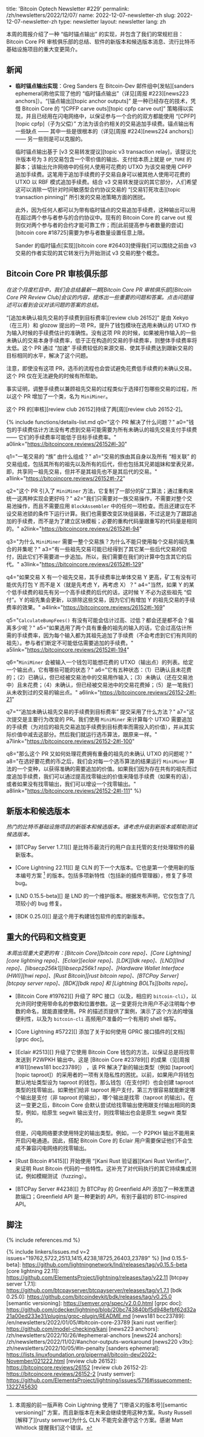 title: 'Bitcoin Optech Newsletter #229'
permalink: /zh/newsletters/2022/12/07/
name: 2022-12-07-newsletter-zh
slug: 2022-12-07-newsletter-zh
type: newsletter
layout: newsletter
lang: zh


本周的周报介绍了一种 “临时锚点输出” 的实现，并包含了我们的常规栏目：Bitcoin Core PR 审核俱乐部的总结、软件的新版本和候选版本消息、流行比特币基础设施项目的重大变更简介。

## 新闻

- **<!--ephemeral-anchors-implementation-->临时锚点输出实现**：Greg Sanders 在 Bitcoin-Dev 邮件组中[发帖][sanders ephemeral]称他实现了他的 “临时锚点输出”（详见[周报 #223][news223 anchors]）。“[锚点输出][topic anchor outputs]” 是一种已经存在的技术，凭借 Bitcoin Core 的 “[CPFP carve outs][topic cpfp carve out]” 策略得以实现，并且已经用在闪电网络中，以保证参与一个合约的双方都能使用 “[CPFP][topic cpfp]（子为父偿）” 方法为该合约相关的交易追加手续费。锚点输出有一些缺点 —— 其中一些是很根本的（详见[周报 #224][news224 anchors]）—— 另一些则是可以克服的。
  
  临时锚点输出基于 [v3 交易转发提议][topic v3 transaction relay]，该提议允许版本号为 3 的交易包含一个零价值的输出、支付给本质上就是 `OP_TURE` 的脚本；该输出允许网络中的任何人使用可花费的 UTXO 为该交易使用 CPFP 追加手续费。这笔用于追加手续费的子交易自身可以被其他人使用可花费的 UTXO 以 RBF 模式追加手续费。结合 v3 交易转发提议的其它部分，人们希望这可以消除一切针对时间敏感型合约协议交易的 “[交易钉死攻击][topic transaction pinning]” 所引发的交易池策略方面的困扰。
  
  此外，因为任何人都可以为带有临时锚点的交易追加手续费，这种输出可以用在超过两个参与者参与的合约协议中。现有的 Bitcoin Core 的 carve out 规则仅对两个参与者的合约才能可靠工作；而[此前提高参与者数量的尝试][bitcoin core #18725]需要为参与者数量设置任意上限。
  
  Sander 的临时锚点[实现][bitcoin core #26403]使得我们可以围绕之前由 v3 交易的作者实现的其它转发行为开始测试 v3 交易的整个概念。

## Bitcoin Core PR 审核俱乐部

*在这个月度栏目中，我们会总结最新一期[Bitcoin Core PR 审核俱乐部][Bitcoin Core PR Review Club]会议的内容，提炼出一些重要的问题和答案。点击问题描述可以看到会议对该问题的答案的总结。*

 “[追加未确认祖先交易的手续费到目标费率][review club 26152]” 是由 Xekyo（在三月）和 glozow 提出的一项 PR，提升了钱包模块在选用未确认的 UTXO 作为输入时候的手续费估计的准确性。没有这项 PR 的时候，如果被用作输入的一些未确认的交易本身手续费率，低于正在构造的交易的手续费率，则整体手续费率将太低。这个 PR 通过 “加速” 手续费较低的来源交易、使其手续费达到跟新交易的目标相同的水平，解决了这个问题。

注意，即使没有这项 PR，选币的流程也会尝试避免花费低手续费的未确认交易。这个 PR 仅在无法避免的时候有所帮助。

事实证明，调整手续费以兼顾祖先交易的过程类似于选择打包哪些交易的过程，所以这个 PR 增加了一个类，名为  `MiniMiner`。

 这个 PR 的[审核][review club 26152]持续了两[周][review club 26152-2]。

{% include functions/details-list.md
  q0="这个 PR 解决了什么问题？"
  a0="钱包的手续费估计方法没有考虑到交易可能需要为所有未确认的祖先交易支付手续费 —— 它们的手续费率可能低于目标手续费率。"
  a0link="https://bitcoincore.reviews/26152#l-30"

  q1="一笔交易的 “族” 由什么组成？"
  a1="交易的族由其自身以及所有 “相关联” 的交易组成，包括其所有的祖先以及所有的后代，但也包括其兄弟姐妹和堂表兄弟，即，共享同一祖先交易，但并不是其祖先也不是其后代的交易。"
  a1link="https://bitcoincore.reviews/26152#l-72"

  q2="这个 PR 引入了 `MiniMiner` 方法，它复制了一部分的矿工算法；通过重构来统一这两种实现会更好吗？"
  a2="我们只需要对一族交易操作，不需要对整个交易池操作，而且不需要应用 `BlockAssembler` 中的任何一项检查。而且还建议在不设交易池锁的条件下运行计算。我们也需要改变区块组装器，不过这是为了跟踪追加的手续费，而不是为了建立区块模板；必要的重构代码量跟重写的代码量是相同的。"
  a2link="https://bitcoincore.reviews/26152#l-94"

  q3="为什么 `MiniMiner` 需要一整个交易族？为什么不能只使用每个交易的祖先集合的并集呢？"
  a3="有一些祖先交易可能已经得到了其它某一些后代交易的偿付，因此它们不需要进一步追加。所以，我们需要在我们的计算中包含其它的后代。"
  a3link="https://bitcoincore.reviews/26152#l-129"

  q4="如果交易 X 有一个祖先交易，其手续费率比单体交易 Y 更高，矿工有没有可能优先打包 Y 而不是 X（就是先考虑 Y，再考虑 X）？"
  a4="当然，如果 Y 的某个低手续费的祖先有另一个高手续费的后代的话，这时候 Y 不必为这些祖先 “偿付”。Y 的祖先集会更新，以排除这些交易，因为它们有增加 Y 的祖先交易的手续费率的效果。"
  a4link="https://bitcoincore.reviews/26152#l-169"

  q5="`CalculateBumpFees()` 有没有可能会估计过高、过低？都会还是都不会？偏离多少呢？"
  a5="如果选用了两个具有重叠的祖先的输入的话，它会过高估计所需的手续费率，因为每个输入都为其祖先追加了手续费（不会考虑到它们有共同的祖先）。参与者们断定不可能低估需要追加的手续费。"
  a5link="https://bitcoincore.reviews/26152#l-194"

  q6="`MiniMiner` 会被输入一个钱包可能想花费的 UTXO（输出点）的列表。给定一个输出点，它有哪些可能的状态？"
  a6="它有五种状态：（1）已确认且未花费的；（2）已确认，但已经被交易池中的交易用作输入；（3）未确认（还在交易池中）且未花费；（4）未确认，但已经被交易池中的交易花费掉；（5）是一笔我们从未收到过的交易的输出点。"
  a6link="https://bitcoincore.reviews/26152-2#l-21"

  q7="“追加未确认祖先交易的手续费到目标费率” 提交采用了什么方法？"
  a7="这次提交是主要行为改变的 PR。我们使用 `MiniMiner` 来计算每个 UTXO 需要追加的手续费（为对应的祖先交易追加手续费到目标费率而需投入的价值），并从其实际价值中减去这部分。然后我们就运行选币算法，跟原来一样。"
  a7link="https://bitcoincore.reviews/26152-2#l-100"

  q8="那么这个 PR 又如何处理花费拥有重叠的祖先的未确认 UTXO 的问题呢？"
  a8="在选好要花费的币之后，我们会对每一个选币算法的结果运行 `MiniMiner` 算法的一个变种，以获得准确的需要追加的价值。如果我们因为存在共有的祖先而过度追加手续费，我们可以通过提高找零输出的价值来降低手续费（如果有的话），或者如果没有找零输出，我们可以增设一个找零输出。"
  a8link="https://bitcoincore.reviews/26152-2#l-111"
%}

## 新版本和候选版本

*热门的比特币基础设施项目的新版本和候选版本。请考虑升级到新版本或帮助测试候选版本。*

- [BTCPay Server 1.7.1][] 是比特币最流行的用户自主托管的支付处理软件的最新版本。

- [Core Lightning 22.11][] 是 CLN 的下一个大版本。它也是第一个使用新的版本编号方案 [^semver] 的版本。包括多项新特性（包括新的插件管理器），修复了多项 bug。

- [LND 0.15.5-beta][] 是 LND 的一个维护版本。根据发布声明，它仅包含了几项较小的 bug 修复。

- [BDK 0.25.0][] 是这个用于构建钱包软件的库的新版本。

## 重大的代码和文档变更

*本周出现重大变更的有：[Bitcoin Core][bitcoin core repo]、[Core Lightning][core lightning repo]、[Eclair][eclair repo]、[LDK][ldk repo]、[LND][lnd repo]、[libsecp256k1][libsecp256k1 repo]、[Hardware Wallet Interface (HWI)][hwi repo]、[Rust Bitcoin][rust bitcoin repo]、[BTCPay Server][btcpay server repo]、[BDK][bdk repo] 和 [Lightning BOLTs][bolts repo]。*

- [Bitcoin Core #19762][] 升级了 RPC 接口（以及，相应的 `bitcoin-cli`），以允许同时使用带命名的参数和位置参数。这一变更将允许用户不必注明每个参数的命名，就能直接使用。PR 的描述页提供了案例，演示了这个方法的增强便利性，以及为 `bitcoin-cli` 高频用户准备的一个有用的 shell 缩写。

- [Core Lightning #5722][] 添加了关于如何使用 GPRC 接口插件的[文档][grpc doc]。

- [Eclair #2513][] 升级了它使用 Bitcoin Core 钱包的方法，以保证总是将找零发送到 P2WPKH 输出中。这是 [Bitcoin Core #23789][] 的成果（见[周报 #181][news181 bcc23789]） ，该 PR 解决了新的输出类型（例如 [taproot][topic taproot]）的采用者的一项有关隐私性的困扰。以前，如果用户将钱包默认地址类型设为 taproot 的钱包，那么钱包（在支付时）也会创建 taproot 类型的找零输出。如果他们给非 taproot 用户支付，第三方很容易就能断定哪个输出是支付（非 taproot 的输出），哪个输出是找零（taproot 的输出）。在这一变更之后，Bitcoin Core 会默认尝试给找零输出使用跟支付输出相同的类型，例如，给原生 segwit 输出支付，则找零输出也会是原生 segwit 类型的。

    但是，闪电网络要求使用特定的输出类型。例如，一个 P2PKH 输出不能用来开启闪电通道。因此，搭配 Bitcoin Core 的 Eclair 用户需要保证他们不会生成不兼容闪电网络的找零输出。
    
- [Rust Bitcoin #1415][] 开始使用 “[Kani Rust 验证器][Kani Rust Verifier]”，来证明 Rust Bitcoin 代码的一些特性。这补充了对代码执行的其它持续集成测试，例如模糊测试（fuzzing）。

- [BTCPay Server #4238][] 为 BTCPay 的 Greenfield API 添加了一种发票退款端口；Greenfield API 是一种更新的 API，有别于最初的 BTC-inspired API。

## 脚注

[^semver]:
    本周报的前一版声称 Coin Lightning 使用了 “[带语义的版本号][semantic versioning]” 方案，而且新版本在未来会继续使用这种方案。Rusty Russell [解释了][rusty semver]为什么 CLN 不能完全遵守这个方案。感谢 Matt Whitlock 提醒我们这个错误。


{% include references.md %}

{% include linkers/issues.md v=2 issues="19762,5722,2513,1415,4238,18725,26403,23789" %}
[lnd 0.15.5-beta]: https://github.com/lightningnetwork/lnd/releases/tag/v0.15.5-beta
[core lightning 22.11]: https://github.com/ElementsProject/lightning/releases/tag/v22.11
[btcpay server 1.7.1]: https://github.com/btcpayserver/btcpayserver/releases/tag/v1.7.1
[bdk 0.25.0]: https://github.com/bitcoindevkit/bdk/releases/tag/v0.25.0
[semantic versioning]: https://semver.org/spec/v2.0.0.html
[grpc doc]: https://github.com/cdecker/lightning/blob/20bc743840bf5d948efbf62d32a21a00ed233e31/plugins/grpc-plugin/README.md
[news181 bcc23789]: /en/newsletters/2022/01/05/#bitcoin-core-23789
[kani rust verifier]: https://github.com/model-checking/kani
[news223 anchors]: /zh/newsletters/2022/10/26/#ephemeral-anchors
[news224 anchors]: /zh/newsletters/2022/11/02/#anchor-outputs-workaround
[news220 v3tx]: zh/newsletters/2022/10/05/#ln-penalty
[sanders ephemeral]: https://lists.linuxfoundation.org/pipermail/bitcoin-dev/2022-November/021222.html
[review club 26152]: https://bitcoincore.reviews/26152
[review club 26152-2]: https://bitcoincore.reviews/26152-2
[rusty semver]: https://github.com/ElementsProject/lightning/issues/5716#issuecomment-1322745630
